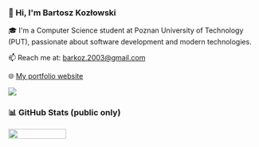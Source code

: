 ### 👋 Hi, I'm Bartosz Kozłowski

🎓 I'm a Computer Science student at Poznan University of Technology (PUT), passionate about software development and modern technologies.

📫 Reach me at: barkoz.2003@gmail.com

🌐 [My portfolio website](https://bartosz-kozlowski.github.io/bk-portfolio/)

![](https://komarev.com/ghpvc/?username=bartosz-kozlowski&color=blue)

### 📊 GitHub Stats (public only)

<div style="display: flex; justify-content: space-between;">
  <img align="left" src="https://github-readme-stats.vercel.app/api?username=bartosz-kozlowski&show_icons=true&theme=catppuccin_latte" width="48%" />
</div>
